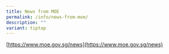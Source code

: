 ```yaml
---
title: News from MOE
permalink: /info/news-from-moe/
description: ""
variant: tiptap
---
```

[https://www.moe.gov.sg/news](https://www.moe.gov.sg/news)